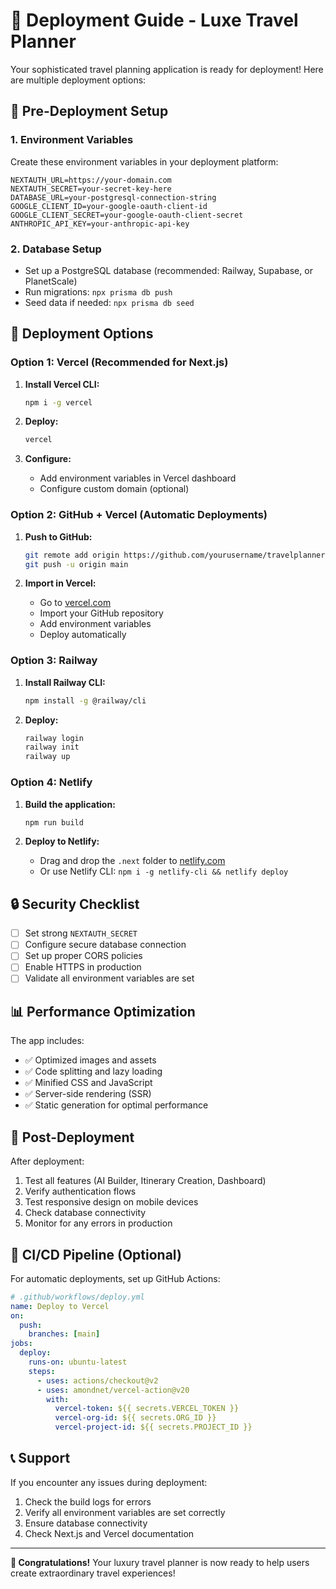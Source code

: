 # 🚀 Deployment Guide - Luxe Travel Planner

Your sophisticated travel planning application is ready for deployment! Here are multiple deployment options:

## 🔧 Pre-Deployment Setup

### 1. Environment Variables
Create these environment variables in your deployment platform:

```env
NEXTAUTH_URL=https://your-domain.com
NEXTAUTH_SECRET=your-secret-key-here
DATABASE_URL=your-postgresql-connection-string
GOOGLE_CLIENT_ID=your-google-oauth-client-id
GOOGLE_CLIENT_SECRET=your-google-oauth-client-secret
ANTHROPIC_API_KEY=your-anthropic-api-key
```

### 2. Database Setup
- Set up a PostgreSQL database (recommended: Railway, Supabase, or PlanetScale)
- Run migrations: `npx prisma db push`
- Seed data if needed: `npx prisma db seed`

## 🌟 Deployment Options

### Option 1: Vercel (Recommended for Next.js)

1. **Install Vercel CLI:**
   ```bash
   npm i -g vercel
   ```

2. **Deploy:**
   ```bash
   vercel
   ```

3. **Configure:**
   - Add environment variables in Vercel dashboard
   - Configure custom domain (optional)

### Option 2: GitHub + Vercel (Automatic Deployments)

1. **Push to GitHub:**
   ```bash
   git remote add origin https://github.com/yourusername/travelplanner.git
   git push -u origin main
   ```

2. **Import in Vercel:**
   - Go to [vercel.com](https://vercel.com)
   - Import your GitHub repository
   - Add environment variables
   - Deploy automatically

### Option 3: Railway

1. **Install Railway CLI:**
   ```bash
   npm install -g @railway/cli
   ```

2. **Deploy:**
   ```bash
   railway login
   railway init
   railway up
   ```

### Option 4: Netlify

1. **Build the application:**
   ```bash
   npm run build
   ```

2. **Deploy to Netlify:**
   - Drag and drop the `.next` folder to [netlify.com](https://netlify.com)
   - Or use Netlify CLI: `npm i -g netlify-cli && netlify deploy`

## 🔒 Security Checklist

- [ ] Set strong `NEXTAUTH_SECRET`
- [ ] Configure secure database connection
- [ ] Set up proper CORS policies
- [ ] Enable HTTPS in production
- [ ] Validate all environment variables are set

## 📊 Performance Optimization

The app includes:
- ✅ Optimized images and assets
- ✅ Code splitting and lazy loading
- ✅ Minified CSS and JavaScript
- ✅ Server-side rendering (SSR)
- ✅ Static generation for optimal performance

## 🎨 Post-Deployment

After deployment:
1. Test all features (AI Builder, Itinerary Creation, Dashboard)
2. Verify authentication flows
3. Test responsive design on mobile devices
4. Check database connectivity
5. Monitor for any errors in production

## 🔄 CI/CD Pipeline (Optional)

For automatic deployments, set up GitHub Actions:

```yaml
# .github/workflows/deploy.yml
name: Deploy to Vercel
on:
  push:
    branches: [main]
jobs:
  deploy:
    runs-on: ubuntu-latest
    steps:
      - uses: actions/checkout@v2
      - uses: amondnet/vercel-action@v20
        with:
          vercel-token: ${{ secrets.VERCEL_TOKEN }}
          vercel-org-id: ${{ secrets.ORG_ID }}
          vercel-project-id: ${{ secrets.PROJECT_ID }}
```

## 📞 Support

If you encounter any issues during deployment:
1. Check the build logs for errors
2. Verify all environment variables are set correctly
3. Ensure database connectivity
4. Check Next.js and Vercel documentation

---

**🎉 Congratulations!** Your luxury travel planner is now ready to help users create extraordinary travel experiences! 